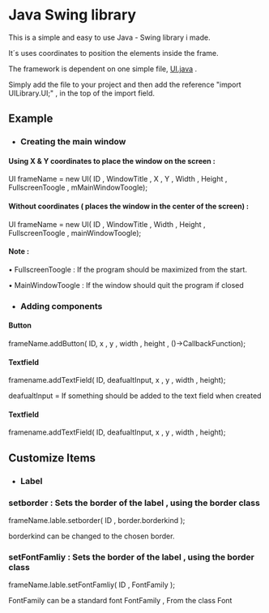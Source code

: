 # Java Swing library

This is a simple and easy to use Java - Swing library i made.

It´s uses coordinates to position the elements inside the frame.


The framework is dependent on one simple file,
[UI.java](https://github.com/Lakerolmaker/Java-Swing-library/blob/master/src/UILibrary/UI.java)
.

Simply add the file to your project and then add the reference "import UILibrary.UI;" ,
in the top of the import field.


## Example

* ### Creating the main window

#### Using X & Y coordinates to place the window on the screen :

UI frameName = new UI( ID , WindowTitle , X , Y , Width , Height , FullscreenToogle , mMainWindowToogle);


#### Without coordinates ( places the window in the center of the screen) :

UI frameName = new UI( ID , WindowTitle , Width , Height , FullscreenToogle , mainWindowToogle);


#### Note :
• FullscreenToogle : If the program should be maximized from the start.

• MainWindowToogle : If the window should quit the program if closed



* ### Adding components

#### Button

frameName.addButton( ID,  x ,  y , width , height , ()->CallbackFunction);

#### Textfield

framename.addTextField( ID,  deafualtInput,  x , y , width , height);

deafualtInput = If something should be added to the text field when created

#### Textfield

framename.addTextField( ID,  deafualtInput,  x , y , width , height);


## Customize Items


* ### Label

### setborder : Sets the border of the label , using the border class

frameName.lable.setborder( ID ,  border.borderkind );

borderkind can be changed to the chosen border.


### setFontFamliy : Sets the border of the label , using the border class

frameName.lable.setFontFamliy( ID ,  FontFamily );

FontFamily can be a standard font FontFamily , From the class Font
